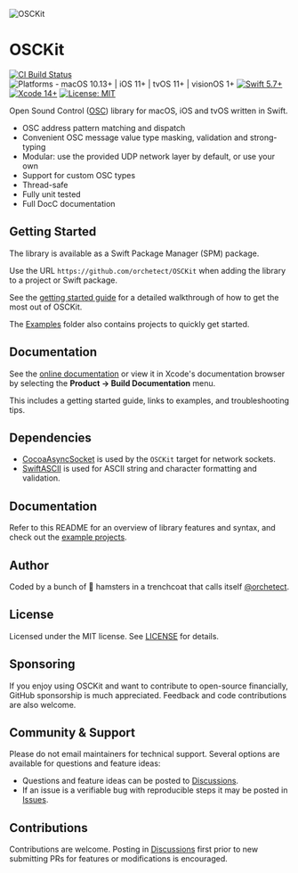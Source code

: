 ![OSCKit](Images/osckit-banner.png)

# OSCKit

[![CI Build Status](https://github.com/orchetect/OSCKit/actions/workflows/build.yml/badge.svg)](https://github.com/orchetect/OSCKit/actions/workflows/build.yml) ![Platforms - macOS 10.13+ | iOS 11+ | tvOS 11+ | visionOS 1+](https://img.shields.io/badge/platforms-macOS%2010.13+%20|%20iOS%2011+%20|%20tvOS%2011+%20|%20visionOS%201+-lightgrey.svg?style=flat) [![Swift 5.7+](https://img.shields.io/badge/Swift-5.7+-orange.svg?style=flat)](https://developer.apple.com/swift) [![Xcode 14+](https://img.shields.io/badge/Xcode-14+-blue.svg?style=flat)](https://developer.apple.com/swift) [![License: MIT](http://img.shields.io/badge/license-MIT-lightgrey.svg?style=flat)](https://github.com/orchetect/OSCKit/blob/main/LICENSE)

Open Sound Control ([OSC](https://opensoundcontrol.stanford.edu)) library for macOS, iOS and tvOS written in Swift.

- OSC address pattern matching and dispatch
- Convenient OSC message value type masking, validation and strong-typing
- Modular: use the provided UDP network layer by default, or use your own
- Support for custom OSC types
- Thread-safe
- Fully unit tested
- Full DocC documentation

## Getting Started

The library is available as a Swift Package Manager (SPM) package.

Use the URL `https://github.com/orchetect/OSCKit` when adding the library to a project or Swift package.

See the [getting started guide](https://orchetect.github.io/OSCKit/documentation/osckit/getting-started) for a detailed walkthrough of how to get the most out of OSCKit.

The [Examples](Examples) folder also contains projects to quickly get started.

## Documentation

See the [online documentation](https://orchetect.github.io/OSCKit/) or view it in Xcode's documentation browser by selecting the **Product → Build Documentation** menu.

This includes a getting started guide, links to examples, and troubleshooting tips.

## Dependencies

- [CocoaAsyncSocket](https://github.com/robbiehanson/CocoaAsyncSocket) is used by the `OSCKit` target for network sockets.
- [SwiftASCII](https://github.com/orchetect/SwiftASCII) is used for ASCII string and character formatting and validation.

## Documentation

Refer to this README for an overview of library features and syntax, and check out the [example projects](Examples).

## Author

Coded by a bunch of 🐹 hamsters in a trenchcoat that calls itself [@orchetect](https://github.com/orchetect).

## License

Licensed under the MIT license. See [LICENSE](LICENSE) for details.

## Sponsoring

If you enjoy using OSCKit and want to contribute to open-source financially, GitHub sponsorship is much appreciated. Feedback and code contributions are also welcome.

## Community & Support

Please do not email maintainers for technical support. Several options are available for questions and feature ideas:

- Questions and feature ideas can be posted to [Discussions](https://github.com/orchetect/OSCKit/discussions).
- If an issue is a verifiable bug with reproducible steps it may be posted in [Issues](https://github.com/orchetect/OSCKit/issues).

## Contributions

Contributions are welcome. Posting in [Discussions](https://github.com/orchetect/OSCKIt/discussions) first prior to new submitting PRs for features or modifications is encouraged.
